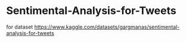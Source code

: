 # Sentimental-Analysis-for-Tweets

for dataset https://www.kaggle.com/datasets/gargmanas/sentimental-analysis-for-tweets
